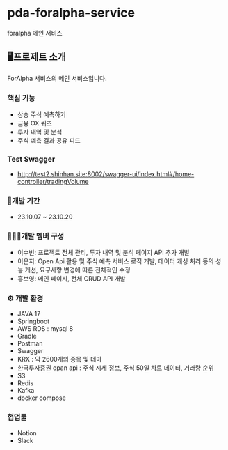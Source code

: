# pda-foralpha-service
foralpha 메인 서비스

## 🖥프로제트 소개
ForAlpha 서비스의 메인 서비스입니다.

### 핵심 기능
- 상승 주식 예측하기
- 금융 OX 퀴즈
- 투자 내역 및 분석
- 주식 예측 결과 공유 피드

### Test Swagger
- http://test2.shinhan.site:8002/swagger-ui/index.html#/home-controller/tradingVolume

### 🧩개발 기간
- 23.10.07 ~ 23.10.20

### 👨‍👧‍👧개발 멤버 구성
- 이수빈: 프로젝트 전체 관리, 투자 내역 및 분석 페이지 API 추가 개발
- 이은지: Open Api 활용 및 주식 예측 서비스 로직 개발, 데이터 캐싱 처리 등의 성능 개선, 요구사항 변경에 따른 전체적인 수정
- 홍보영: 메인 페이지, 전체 CRUD API 개발

### ⚙ 개발 환경
- JAVA 17
- Springboot
- AWS RDS : mysql 8
- Gradle
- Postman
- Swagger
- KRX : 약 2600개의 종목 및 테마
- 한국투자증권 opan api : 주식 시세 정보, 주식 50일 차트 데이터, 거래량 순위
- S3
- Redis
- Kafka
- docker compose

### 협업툴
- Notion
- Slack
